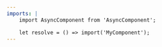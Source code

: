 ```yaml
---
imports: |
    import AsyncComponent from 'AsyncComponent';

    let resolve = () => import('MyComponent');
---
```


<AsyncComponent resolve={resolve} />
